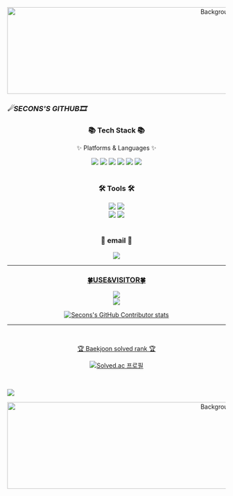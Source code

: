 <div align=center>

  <a href="https://github.com/secons127">
    <img src="https://i.pinimg.com/564x/c6/f4/a5/c6f4a5779f08783edc4e7d4ce6338b5e.jpg" alt="Background Image" style="width: 1000px; height: 200px;">
  </a>
</div>

### <h3>*☄SECONS'S GITHUB🎞*</h3> 

 


<div align=center>
	<h3>📚 Tech Stack 📚</h3>
	<p>✨ Platforms & Languages ✨</p>
</div>
<div align="center">
	<img src="https://img.shields.io/badge/Python-3776AB?style=flat&logo=python&logoColor=white" />
	<img src="https://img.shields.io/badge/Java-007396?style=flat&logo=java&logoColor=white" />
	<img src="https://img.shields.io/badge/C-A8B9CC?style=flat&logo=c&logoColor=white" />
	<img src="https://img.shields.io/badge/HTML5-E34F26?style=flat&logo=HTML5&logoColor=white" />
	<img src="https://img.shields.io/badge/CSS3-1572B6?style=flat&logo=CSS3&logoColor=white" />
	<img src="https://img.shields.io/badge/MySQL-4479A1?style=flat&logo=MySQL&logoColor=white" />
	
</div>
<br>
<div align=center>
	<h3>🛠 Tools 🛠</h3>
</div>
<div align=center>
	<img src="https://img.shields.io/badge/Eclipse%20IDE-2C2255?style=flat&logo=EclipseIDE&logoColor=white" />
	<img src="https://img.shields.io/badge/Visual%20Studio%20Code-007ACC?style=flat&logo=VisualStudioCode&logoColor=white" />
	<br>
	<img src="https://img.shields.io/badge/Tomcat-F8DC75?style=flat&logo=ApacheTomcat&logoColor=white" />
	<img src="https://img.shields.io/badge/GitHub-181717?style=flat&logo=GitHub&logoColor=white" />
</div>



<div align=center>
<br>
	<h3>🎨 email 🎨</h3>
</div>
<div align=center>
	<a href="supjessica20@gmail.com">
		<img src="https://img.shields.io/badge/Mail-30B980?style=flat&logo=Gmail&logoColor=white" />
	<br>
</div>

  ----------------
		
<div align=center>
	<h3> 🍀USE&VISITOR🍀 </h3>
<img src="https://github-readme-stats.vercel.app/api/top-langs/?username=secons127&layout=compact">
	<br>
<img src="https://github-readme-stats.vercel.app/api?username=secons127&show_icons=true">
<br>

![Secons's GitHub Contributor stats](https://github-contributor-stats.vercel.app/api?username=secons127)

-----------------

<br>
<p>🏆 Baekjoon solved rank 🏆</p>

[![Solved.ac
프로필](http://mazassumnida.wtf/api/v2/generate_badge?boj={supjessica20})](https://www.acmicpc.net/user/supjessica20)
</div>
<br>

![](./profile-3d-contrib/profile-season-animate.svg)

<div align="center">
  <a href="https://github.com/secons127">
    <img src="https://i.pinimg.com/564x/f9/b3/56/f9b35602abfd15ee1ebd78bd6f6c762a.jpg" alt="Background Image" style="width: 1000px; height: 200px;">
  </a>
</div>




